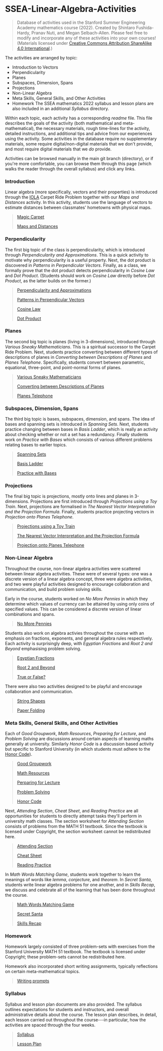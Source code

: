 # SSEA-Linear-Algebra-Activities
> Database of activities used in the Stanford Summer Engineering Academy mathematics course (2022). Created by Shintaro Fushida-Hardy, Pranav Nuti, and Megan Selbach-Allen. Please feel free to modify and incorporate any of these activities into your own courses! (Materials licensed under [Creative Commons Attribution ShareAlike 4.0 International](https://creativecommons.org/licenses/by-sa/4.0/).)

The activities are arranged by topic: 
+ Introduction to Vectors
+ Perpendicularity
+ Planes
+ Subspaces, Dimension, Spans
+ Projections
+ Non-Linear Algebra
+ Meta Skills, General Skills, and Other Activities
+ Homework
The SSEA mathematics 2022 syllabus and lesson plans are also included in an additional _Syllabus_ directory.

Within each topic, each activity has a corresponding _readme_ file. This file describes the goals of the activity (both mathematical and meta-mathematical), the necessary materials, rough time-lines for the activity, detailed instructions, and additional tips and advice from our experiences using the activity. Some activities in the database require no supplementary materials, some require digital/non-digital materials that we don't provide, and most require digital materials that we _do_ provide.

Activities can be browsed manually in the main git branch (directory), or if you're more comfortable, you can browse them through this page (which walks the reader through the overall syllabus) and click any links.

### Introduction

Linear algebra (more specifically, vectors and their properties) is introduced through the [IOLA](https://iola.math.vt.edu/index.php) Carpet Ride Problem together with our _Maps and Distances_ activity. In this activity, students use the language of vectors to estimate distances between classmates' hometowns with physical maps.
> [Magic Carpet](https://github.com/sfushidahardy/SSEA-Linear-Algebra-Activities/blob/main/Introduction/MagicCarpet/)
>
> [Maps and Distances](https://github.com/sfushidahardy/SSEA-Linear-Algebra-Activities/blob/main/Introduction/MapsAndDistances/)

### Perpendicularity

The first big topic of the class is perpendicularity, which is introduced through _Perpendicularity and Approximations_. This is a quick activity to motivate why perpendicularity is a useful property. Next, the dot product is discovered in _Patterns in Perpendicular Vectors_. Finally, as a class, we formally prove that the dot product detects perpendicularity in _Cosine Law_ and _Dot Product_. (Students should work on _Cosine Law_ directly before _Dot Product_, as the latter builds on the former.) 
> [Perpendicularity and Approximations](https://github.com/sfushidahardy/SSEA-Linear-Algebra-Activities/blob/main/Perpendicularity/PerpendicularityAndApproximations/)
> 
> [Patterns in Perpendicular Vectors](https://github.com/sfushidahardy/SSEA-Linear-Algebra-Activities/blob/main/Perpendicularity/PatternsInPerpendicularVectors/)
>
> [Cosine Law](https://github.com/sfushidahardy/SSEA-Linear-Algebra-Activities/blob/main/Perpendicularity/CosineLaw/)
> 
> [Dot Product](https://github.com/sfushidahardy/SSEA-Linear-Algebra-Activities/blob/main/Perpendicularity/DotProduct/)

### Planes

The second big topic is planes (living in 3-dimensions), introduced through _Various Sneaky Mathematicians_. This is a spiritual successor to the Carpet Ride Problem. Next, students practice converting between different types of descriptions of planes in _Converting between Descriptions of Planes_ and _Planes Telephone_. Specifically, students convert between parametric, equational, three-point, and point-normal forms of planes.
> [Various Sneaky Mathematicians](https://github.com/sfushidahardy/SSEA-Linear-Algebra-Activities/blob/main/Planes/VariousSneakyMathematicians)
>
> [Converting between Descriptions of Planes](https://github.com/sfushidahardy/SSEA-Linear-Algebra-Activities/blob/main/Planes/ConvertingBetweenDescriptionsOfPlanes)
>
> [Planes Telephone](https://github.com/sfushidahardy/SSEA-Linear-Algebra-Activities/blob/main/Planes/PlanesTelephone)

### Subspaces, Dimension, Spans

The third big topic is bases, subspaces, dimension, and spans. The idea of bases and spanning sets is introduced in _Spanning Sets_. Next, students practice changing between bases in _Basis Ladder_, which is 
really an activity about checking whether or not a set has a redundancy. Finally students work on _Practice with Bases_ which consists of various different problems relating bases to earlier topics.
> [Spanning Sets](https://github.com/sfushidahardy/SSEA-Linear-Algebra-Activities/blob/main/SubspaceDimensionSpan/SpanningSets)
>
> [Basis Ladder](https://github.com/sfushidahardy/SSEA-Linear-Algebra-Activities/blob/main/SubspaceDimensionSpan/BasisLadder)
>
> [Practice with Bases](https://github.com/sfushidahardy/SSEA-Linear-Algebra-Activities/blob/main/SubspaceDimensionSpan/PracticeWithBases)

### Projections

The final big topic is projections, mostly onto lines and planes in 3-dimensions. Projections are first introduced through _Projections using a Toy Train_. Next, projections are formalised in _The Nearest Vector Interpretation and the Projection Formula_. Finally, students practice projecting vectors in _Projection onto Planes Telephone_.
> [Projections using a Toy Train](https://github.com/sfushidahardy/SSEA-Linear-Algebra-Activities/blob/main/Projections/ProjectionsUsingAToyTrain)
>
> [The Nearest Vector Interpretation and the Projection Formula](https://github.com/sfushidahardy/SSEA-Linear-Algebra-Activities/blob/main/Projections/TheNearestVectorInterpretationAndTheProjectionFormula)
>
> [Projection onto Planes Telephone](https://github.com/sfushidahardy/SSEA-Linear-Algebra-Activities/blob/main/Projections/ProjectionOntoPlanesTelephone)

### Non-Linear Algebra

Throughout the course, non-linear algebra activities were scattered between linear algebra activities. These were of several types: one was a discrete version of a linear algebra concept, three were algebra activities, and two were playful activities designed to encourage collaboration and communication, and build problem solving skills.

Early in the course, students worked on _No More Pennies_ in which they determine which values of currency can be attained by using only coins of specified values. This can be considered a discrete version of linear combinations and spans.
> [No More Pennies](https://github.com/sfushidahardy/SSEA-Linear-Algebra-Activities/blob/main/Non-LinearAlgebra/NoMorePennies)

Students also work on algebra activies throughout the course with an emphasis on fractions, exponents, and general algebra rules respectively. Each activity is surprisingly deep, with _Egyptian Fractions_ and _Root 2 and Beyond_ emphasising problem solving.
> [Egyptian Fractions](https://github.com/sfushidahardy/SSEA-Linear-Algebra-Activities/blob/main/Non-LinearAlgebra/EgyptianFractions)
>
> [Root 2 and Beyond](https://github.com/sfushidahardy/SSEA-Linear-Algebra-Activities/blob/main/Non-LinearAlgebra/Root2AndBeyond)
>
> [True or False?](https://github.com/sfushidahardy/SSEA-Linear-Algebra-Activities/blob/main/Non-LinearAlgebra/TrueOrFalse)

There were also two activities designed to be playful and encourage collaboration and communication.
> [String Shapes](https://github.com/sfushidahardy/SSEA-Linear-Algebra-Activities/blob/main/Non-LinearAlgebra/StringShapes)
>
> [Paper Folding](https://github.com/sfushidahardy/SSEA-Linear-Algebra-Activities/blob/main/Non-LinearAlgebra/PaperFolding)

### Meta Skills, General Skills, and Other Activities

Each of _Good Groupwork_, _Math Resources_, _Preparing for Lecture_, and _Problem Solving_ are discussions around certain aspects of learning maths generally at university. Similarly _Honor Code_ is a discussion based activity but specific to Stanford University (in which students must adhere to the [Honor Code](https://communitystandards.stanford.edu/policies-guidance/honor-code)). 
> [Good Groupwork](https://github.com/sfushidahardy/SSEA-Linear-Algebra-Activities/blob/main/MetaSkills/GoodGroupwork)
>
> [Math Resources](https://github.com/sfushidahardy/SSEA-Linear-Algebra-Activities/blob/main/MetaSkills/MathResources)
>
> [Perparing for Lecture](https://github.com/sfushidahardy/SSEA-Linear-Algebra-Activities/blob/main/MetaSkills/PreparingForLecture)
>
> [Problem Solving](https://github.com/sfushidahardy/SSEA-Linear-Algebra-Activities/blob/main/MetaSkills/ProblemSolving)
>
> [Honor Code](https://github.com/sfushidahardy/SSEA-Linear-Algebra-Activities/blob/main/MetaSkills/HonorCode)

Next, _Attending Section_, _Cheat Sheet_, and _Reading Practice_ are all opportunities for students to directly attempt tasks they'll perform in university math classes. The section worksheet for _Attending Section_ consists of problems from the MATH 51 textbook. Since the textbook is licensed under Copyright, the section worksheet cannot be redistributed here.
> [Attending Section](https://github.com/sfushidahardy/SSEA-Linear-Algebra-Activities/blob/main/MetaSkills/AttendingSection)
>
> [Cheat Sheet](https://github.com/sfushidahardy/SSEA-Linear-Algebra-Activities/blob/main/MetaSkills/CheatSheet)
>
> [Reading Practice](https://github.com/sfushidahardy/SSEA-Linear-Algebra-Activities/blob/main/MetaSkills/ReadingPractice)

In _Math Words Matching Game_, students work together to learn the meanings of words like _lemma_, _conjecture_, and _theorem_. In _Secret Santa_, students write linear algebra problems for one another, and in _Skills Recap_, we discuss and celebrate all of the learning that has been done throughout the course.
> [Math Words Matching Game](https://github.com/sfushidahardy/SSEA-Linear-Algebra-Activities/blob/main/MetaSkills/MathWordsMatchingGame)
>
> [Secret Santa](https://github.com/sfushidahardy/SSEA-Linear-Algebra-Activities/blob/main/MetaSkills/SecretSanta)
>
> [Skills Recap](https://github.com/sfushidahardy/SSEA-Linear-Algebra-Activities/blob/main/MetaSkills/SkillsRecap)

### Homework

Homework largely consisted of three problem-sets with exercises from the Stanford University MATH 51 textbook. The textbook is licensed under Copyright; these problem-sets cannot be redistributed here.

Homework also incorporated short writing assignments, typically reflections on certain meta-mathematical topics.
> [Writing prompts](https://github.com/sfushidahardy/SSEA-Linear-Algebra-Activities/blob/main/Homework/Writing/)

### Syllabus

Syllabus and lesson plan documents are also provided. The syllabus outlines expectations for students and instructors, and overall administrative details about the course. The lesson plan describes, in detail, each lesson carried out throughout the course---in particular, how the activities are spaced through the four weeks.
> [Syllabus](https://github.com/sfushidahardy/SSEA-Linear-Algebra-Activities/blob/main/Syllabus/Syllabus)
>
> [Lesson Plan](https://github.com/sfushidahardy/SSEA-Linear-Algebra-Activities/blob/main/Syllabus/LessonPlan)
